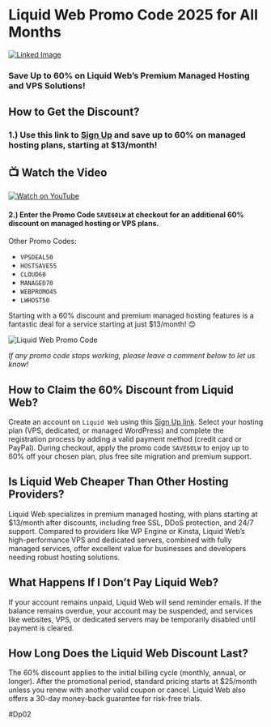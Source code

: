 # Liquid Web Promo Code 2025 for All Months

[![Linked Image](https://encrypted-tbn0.gstatic.com/images?q=tbn:ANd9GcQ_cwKqfjQFdPL6t2SFUYBT6Cv6vMJ95xi8vg&s)](https://snipitx.com/liquidweb-jy)

### Save Up to 60% on Liquid Web’s Premium Managed Hosting and VPS Solutions!

## How to Get the Discount?

### 1.) Use this link to [Sign Up](https://snipitx.com/liquidweb-jy) and save up to 60% on managed hosting plans, starting at $13/month!

## 📺 Watch the Video
[![Watch on YouTube](https://img.youtube.com/vi/jkl202/0.jpg)](https://youtu.be/wcscICFfXGg?si=IZtEQ_EZrL4LRK1U)

#### 2.) Enter the Promo Code `SAVE60LW` at checkout for an additional 60% discount on managed hosting or VPS plans.

Other Promo Codes:

- `VPSDEAL50`
- `HOSTSAVE55`
- `CLOUD60`
- `MANAGED70`
- `WEBPROMO45`
- `LWHOST50`

Starting with a 60% discount and premium managed hosting features is a fantastic deal for a service starting at just $13/month! 😊

![Liquid Web Promo Code](https://encrypted-tbn0.gstatic.com/images?q=tbn:ANd9GcSkY87AH1OZUusAXJ2lLh_NRnZ-ci1rASCZmg&s)

*If any promo code stops working, please leave a comment below to let us know!*

## How to Claim the 60% Discount from Liquid Web?

Create an account on `Liquid Web` using this [Sign Up link](https://snipitx.com/liquidweb-jy). Select your hosting plan (VPS, dedicated, or managed WordPress) and complete the registration process by adding a valid payment method (credit card or PayPal). During checkout, apply the promo code `SAVE60LW` to enjoy up to 60% off your chosen plan, plus free site migration and premium support.

## Is Liquid Web Cheaper Than Other Hosting Providers?

Liquid Web specializes in premium managed hosting, with plans starting at $13/month after discounts, including free SSL, DDoS protection, and 24/7 support. Compared to providers like WP Engine or Kinsta, Liquid Web’s high-performance VPS and dedicated servers, combined with fully managed services, offer excellent value for businesses and developers needing robust hosting solutions.

## What Happens If I Don’t Pay Liquid Web?

If your account remains unpaid, Liquid Web will send reminder emails. If the balance remains overdue, your account may be suspended, and services like websites, VPS, or dedicated servers may be temporarily disabled until payment is cleared.

## How Long Does the Liquid Web Discount Last?

The 60% discount applies to the initial billing cycle (monthly, annual, or longer). After the promotional period, standard pricing starts at $25/month unless you renew with another valid coupon or cancel. Liquid Web also offers a 30-day money-back guarantee for risk-free trials.

#Dp02